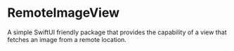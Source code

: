 # RemoteImageView

A simple SwiftUI friendly package that provides the capability of a view that fetches an image from a remote location.
